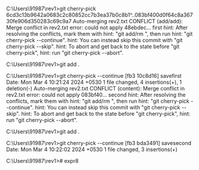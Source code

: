 C:\Users\91987\rev1>git cherry-pick 6cd3c13b9642a0683c2c80852cc7b3ea37b0c8b1^..083bf400d0f64c8a36730fe906d350283c69c9a7
Auto-merging rev2.txt
CONFLICT (add/add): Merge conflict in rev2.txt
error: could not apply 48ebdec... first
hint: After resolving the conflicts, mark them with
hint: "git add/rm <pathspec>", then run
hint: "git cherry-pick --continue".
hint: You can instead skip this commit with "git cherry-pick --skip".
hint: To abort and get back to the state before "git cherry-pick",
hint: run "git cherry-pick --abort".

C:\Users\91987\rev1>git add .

C:\Users\91987\rev1>git cherry-pick --continue
[fb3 10c8d16] savefirst
 Date: Mon Mar 4 10:21:24 2024 +0530
 1 file changed, 4 insertions(+), 1 deletion(-)
Auto-merging rev2.txt
CONFLICT (content): Merge conflict in rev2.txt
error: could not apply 083bf40... second
hint: After resolving the conflicts, mark them with
hint: "git add/rm <pathspec>", then run
hint: "git cherry-pick --continue".
hint: You can instead skip this commit with "git cherry-pick --skip".
hint: To abort and get back to the state before "git cherry-pick",
hint: run "git cherry-pick --abort".

C:\Users\91987\rev1>git add .

C:\Users\91987\rev1>git cherry-pick --continue
[fb3 bda3491] savesecond
 Date: Mon Mar 4 10:22:02 2024 +0530
 1 file changed, 3 insertions(+)

C:\Users\91987\rev1># expr8
